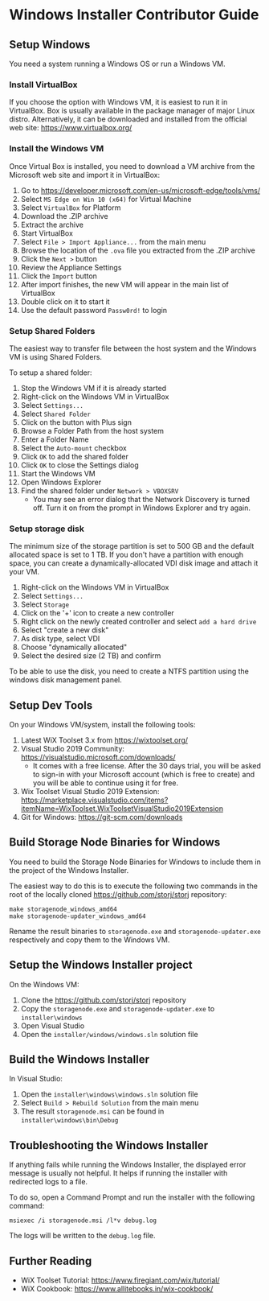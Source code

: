 # Windows Installer Contributor Guide

## Setup Windows

You need a system running a Windows OS or run a Windows VM.

### Install VirtualBox

If you choose the option with Windows VM, it is easiest to run it in VirtualBox. Box is usually available in the package manager of major Linux distro. Alternatively, it can be downloaded and installed from the official web site: https://www.virtualbox.org/

### Install the Windows VM

Once Virtual Box is installed, you need to download a VM archive from the Microsoft web site and import it in VirtualBox:

1. Go to https://developer.microsoft.com/en-us/microsoft-edge/tools/vms/
1. Select `MS Edge on Win 10 (x64)` for Virtual Machine
1. Select `VirtualBox` for Platform
1. Download the .ZIP archive
1. Extract the archive
1. Start VirtualBox
1. Select `File > Import Appliance...` from the main menu
1. Browse the location of the `.ova` file you extracted from the .ZIP archive
1. Click the `Next >` button
1. Review the Appliance Settings
1. Click the `Import` button
1. After import finishes, the new VM will appear in the main list of VirtualBox
1. Double click on it to start it
1. Use the default password `Passw0rd!` to login

### Setup Shared Folders

The easiest way to transfer file between the host system and the Windows VM is using Shared Folders.

To setup a shared folder:

1. Stop the Windows VM if it is already started 
1. Right-click on the Windows VM in VirtualBox
1. Select `Settings...`
1. Select `Shared Folder`
1. Click on the button with Plus sign
1. Browse a Folder Path from the host system
1. Enter a Folder Name
1. Select the `Auto-mount` checkbox
1. Click `OK` to add the shared folder
1. Click `OK` to close the Settings dialog
1. Start the Windows VM
1. Open Windows Explorer
1. Find the shared folder under `Network > VBOXSRV`
    * You may see an error dialog that the Network Discovery is turned off. Turn it on from the prompt in Windows Explorer and try again.


### Setup storage disk
The minimum size of the storage partition is set to 500 GB and the default allocated space is set to 1 TB. If you don't have a partition with enough space, you can create a dynamically-allocated VDI disk image and attach it your VM.

1. Right-click on the Windows VM in VirtualBox
1. Select `Settings...`
1. Select `Storage`
1. Click on the '+' icon to create a new controller
1. Right click on the newly created controller and select `add a hard drive`
1. Select "create a new disk"
1. As disk type, select VDI
1. Choose "dynamically allocated"
1. Select the desired size (2 TB) and confirm

To be able to use the disk, you need to create a NTFS partition using the windows disk management panel.

## Setup Dev Tools

On your Windows VM/system, install the following tools:

1. Latest WiX Toolset 3.x from https://wixtoolset.org/
1. Visual Studio 2019 Community: https://visualstudio.microsoft.com/downloads/
    * It comes with a free license. After the 30 days trial, you will be asked to sign-in with your Microsoft account (which is free to create) and you will be able to continue using it for free.
1. Wix Toolset Visual Studio 2019 Extension: https://marketplace.visualstudio.com/items?itemName=WixToolset.WixToolsetVisualStudio2019Extension
1. Git for Windows: https://git-scm.com/downloads

## Build Storage Node Binaries for Windows

You need to build the Storage Node Binaries for Windows to include them in the project of the Windows Installer.

The easiest way to do this is to execute the following two commands in the root of the locally cloned https://github.com/storj/storj repository:

```
make storagenode_windows_amd64
make storagenode-updater_windows_amd64
```

Rename the result binaries to `storagenode.exe` and `storagenode-updater.exe` respectively and copy them to the Windows VM.

## Setup the Windows Installer project

On the Windows VM:

1. Clone the https://github.com/storj/storj repository
1. Copy the `storagenode.exe` and `storagenode-updater.exe` to `installer\windows`
1. Open Visual Studio
1. Open the `installer/windows/windows.sln` solution file

## Build the Windows Installer

In Visual Studio:

1. Open the `installer\windows\windows.sln` solution file
1. Select `Build > Rebuild Solution` from the main menu
1. The result `storagenode.msi` can be found in `installer\windows\bin\Debug`

## Troubleshooting the Windows Installer

If anything fails while running the Windows Installer, the displayed error message is usually not helpful. It helps if running the installer with redirected logs to a file.

To do so, open a Command Prompt and run the installer with the following command:

```
msiexec /i storagenode.msi /l*v debug.log
```

The logs will be written to the `debug.log` file.

## Further Reading

- WiX Toolset Tutorial: https://www.firegiant.com/wix/tutorial/
- WiX Cookbook: https://www.allitebooks.in/wix-cookbook/
